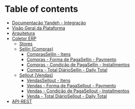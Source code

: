 # Table of contents

* [Documentação Yandeh - Integração](README.md)
* [Visão Geral da Plataforma](visao-geral-da-plataforma.md)
* [Arquitetura](arquitetura.md)
* [Coletor ERP](erp-coletor-local/README.md)
  * [Stores](erp-coletor-local/store.md)
  * [Sellin \(Compras\)](erp-coletor-local/sellin/README.md)
    * [ComprasSellin - Itens](erp-coletor-local/sellin/sellin-items.md)
    * [Compras - Forma de PagaSellin - Paymento](erp-coletor-local/sellin/sellin-payment.md)
    * [Compras - Condição de PagaSellin - Installmentos](erp-coletor-local/sellin/sellin-installments.md)
    * [Compra - Total DiárioSellin - Daily Total](erp-coletor-local/sellin/daily-sellin-total.md)
  * [Sellout \(Vendas\)](erp-coletor-local/sellout-vendas/README.md)
    * [VendasSellout - Itens](erp-coletor-local/sellout-vendas/sellout-itens.md)
    * [Vendas - Forma de PagaSellout - Paymento](erp-coletor-local/sellout-vendas/sellout-payment.md)
    * [Vendas - Condição de PagaSellout - Installmentos](erp-coletor-local/sellout-vendas/sellout-installments.md)
    * [Venda - Total DiárioSellout - Daily Total](erp-coletor-local/sellout-vendas/sellout-daily-total.md)
* [API-REST](api-rest.md)

<!--stackedit_data:
eyJoaXN0b3J5IjpbLTE1MjMwMDAzNjJdfQ==
-->